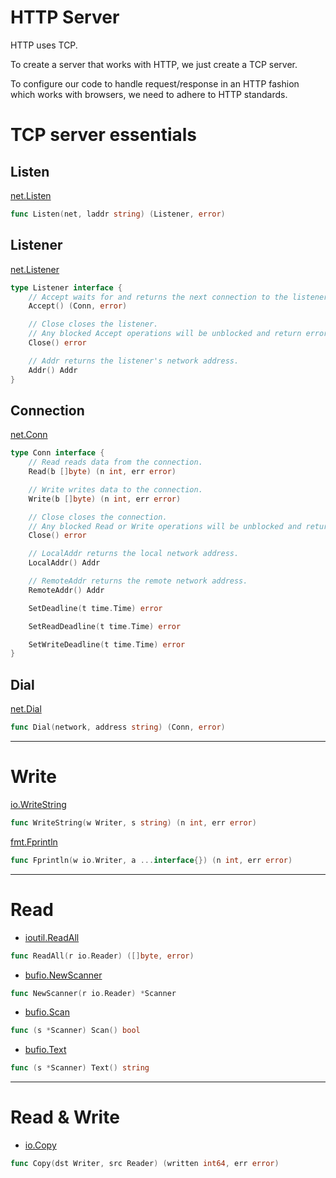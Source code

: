 # HTTP Server

HTTP uses TCP.

To create a server that works with HTTP, we just create a TCP server.

To configure our code to handle request/response in an HTTP fashion which works with browsers, we need to adhere to HTTP standards.

# TCP server essentials

## Listen

[net.Listen](https://godoc.org/net#Listen)

```Go
func Listen(net, laddr string) (Listener, error)
```

## Listener

[net.Listener](https://godoc.org/net#Listener)

```Go
type Listener interface {
    // Accept waits for and returns the next connection to the listener.
    Accept() (Conn, error)

    // Close closes the listener.
    // Any blocked Accept operations will be unblocked and return errors.
    Close() error

    // Addr returns the listener's network address.
    Addr() Addr
}
```

## Connection

[net.Conn](https://godoc.org/net#Conn)

```Go
type Conn interface {
    // Read reads data from the connection.
    Read(b []byte) (n int, err error)

    // Write writes data to the connection.
    Write(b []byte) (n int, err error)

    // Close closes the connection.
    // Any blocked Read or Write operations will be unblocked and return errors.
    Close() error

    // LocalAddr returns the local network address.
    LocalAddr() Addr

    // RemoteAddr returns the remote network address.
    RemoteAddr() Addr

    SetDeadline(t time.Time) error

    SetReadDeadline(t time.Time) error

    SetWriteDeadline(t time.Time) error
}
```

## Dial

[net.Dial](https://godoc.org/net#Dial)

```Go
func Dial(network, address string) (Conn, error)
```

---

# Write

[io.WriteString](https://godoc.org/io#WriteString)

```Go
func WriteString(w Writer, s string) (n int, err error)
```

[fmt.Fprintln](https://godoc.org/fmt#Fprintln)

```Go
func Fprintln(w io.Writer, a ...interface{}) (n int, err error)
```

---

# Read

- [ioutil.ReadAll](https://godoc.org/io/ioutil#ReadAll)

```Go
func ReadAll(r io.Reader) ([]byte, error)
```

- [bufio.NewScanner](https://godoc.org/bufio#NewScanner)

```Go
func NewScanner(r io.Reader) *Scanner
```

- [bufio.Scan](https://godoc.org/bufio#Scanner.Scan)

```Go
func (s *Scanner) Scan() bool
```

- [bufio.Text](https://godoc.org/bufio#Scanner.Text)

```Go
func (s *Scanner) Text() string
```

---

# Read & Write

- [io.Copy](https://godoc.org/io#Copy)

```GO
func Copy(dst Writer, src Reader) (written int64, err error)
```
